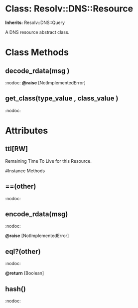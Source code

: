 # Class: Resolv::DNS::Resource
**Inherits:** Resolv::DNS::Query
    

A DNS resource abstract class.


# Class Methods
## decode_rdata(msg ) [](#method-c-decode_rdata)
:nodoc:
**@raise** [NotImplementedError] 

## get_class(type_value , class_value ) [](#method-c-get_class)
:nodoc:
# Attributes
## ttl[RW] [](#attribute-i-ttl)
Remaining Time To Live for this Resource.


#Instance Methods
## ==(other) [](#method-i-==)
:nodoc:

## encode_rdata(msg) [](#method-i-encode_rdata)
:nodoc:

**@raise** [NotImplementedError] 

## eql?(other) [](#method-i-eql?)
:nodoc:

**@return** [Boolean] 

## hash() [](#method-i-hash)
:nodoc:

